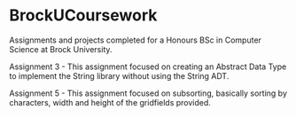 # BrockUCoursework
Assignments and projects completed for a Honours BSc in Computer Science at Brock University. 


Assignment 3 - This assignment focused on creating an Abstract Data Type to implement the String library without using the String ADT. 

Assignment 5 - This assignment focused on subsorting, basically sorting by characters, width and height of the gridfields provided. 
